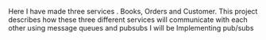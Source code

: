 Here I have made three services . Books, Orders and Customer.
This project describes how these three different services will communicate with each other using message queues and pubsubs
I will be Implementing pub/subs

